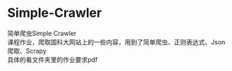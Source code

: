 # Simple-Crawler
简单爬虫Simple Crawler<br>
课程作业，爬取国科大网站上的一些内容，用到了简单爬虫、正则表达式、Json爬取、Scrapy<br>
具体的看文件夹里的作业要求pdf
